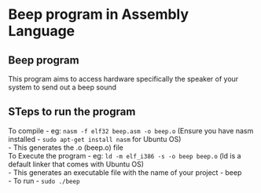 # Beep program in Assembly Language

## Beep program
This program aims to access hardware specifically the speaker of your system to send out a beep sound

## STeps to run the program
To compile - eg: `nasm -f elf32 beep.asm -o beep.o` (Ensure you have nasm installed - `sudo apt-get install nasm` for Ubuntu OS)    
    - This generates the .o (beep.o) file    
To Execute the program - eg: `ld -m elf_i386 -s -o beep beep.o` (ld is a default linker that comes with Ubuntu OS)    
    - This generates an executable file with the name of your project - beep      
    - To run - `sudo ./beep`    
